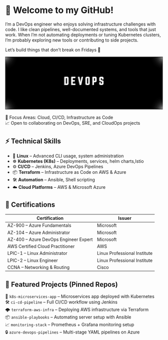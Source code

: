 # 👋 Welcome to my GitHub!

I’m a DevOps engineer who enjoys solving infrastructure challenges with code. I like clean pipelines, well-documented systems, and tools that just work. When I’m not automating deployments or tuning Kubernetes clusters, I’m probably exploring new tools or contributing to side projects.

Let’s build things that don’t break on Fridays 🚀 

![image alt](https://github.com/Tebriz94/Tebriz94/blob/7bfd3f79ae2ff0badc00fdaaa78b362cff18f315/dEVoPS.png)


🎯 Focus Areas: Cloud, CI/CD, Infrastructure as Code  
📈 Open to collaborating on DevOps, SRE, and CloudOps projects


## ⚡ Technical Skills

- 🐧 **Linux** – Advanced CLI usage, system administration
- ☸️ **Kubernetes (K8s)** – Deployments, services, helm charts,Istio
- ⚙️ **CI/CD** – Jenkins, Azure DevOps Pipelines
- 📦 **Terraform** – Infrastructure as Code on AWS & Azure
- 🛠 **Automation** – Ansible, Shell scripting
- ☁️ **Cloud Platforms** – AWS & Microsoft Azure



## 📜 Certifications

| Certification | Issuer |
|---------------|--------|
| AZ-900 – Azure Fundamentals | Microsoft |
| AZ-104 – Azure Administrator | Microsoft |
| AZ-400 – Azure DevOps Engineer Expert | Microsoft |
| AWS Certified Cloud Practitioner | AWS |
| LPIC-1 – Linux Administrator | Linux Professional Institute |
| LPIC-2 – Linux Engineer | Linux Professional Institute |
| CCNA – Networking & Routing | Cisco |


## 📂 Featured Projects (Pinned Repos)

🔧 `k8s-microservices-app` – Microservices app deployed with Kubernetes  
🛠 `ci-cd-pipeline` – Full CI/CD workflow using Jenkins  
🌩 `terraform-aws-infra` – Deploying AWS infrastructure via Terraform  
📦 `ansible-playbooks` – Automating server setup with Ansible  
📈 `monitoring-stack` – Prometheus + Grafana monitoring setup  
🔒 `azure-devops-pipelines` – Multi-stage YAML pipelines on Azure


